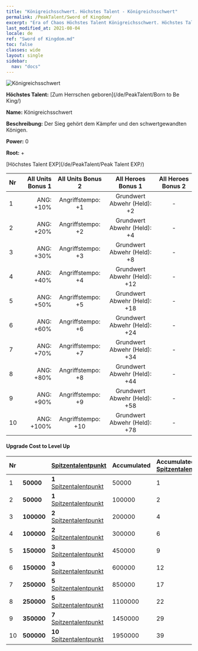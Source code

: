 ```yaml
---
title: "Königreichsschwert. Höchstes Talent - Königreichsschwert"
permalink: /PeakTalent/Sword of Kingdom/
excerpt: "Era of Chaos Höchstes Talent Königreichsschwert. Höchstes Talent Königreichsschwert. Königreichsschwert"
last_modified_at: 2021-08-04
locale: de
ref: "Sword of Kingdom.md"
toc: false
classes: wide
layout: single
sidebar:
  nav: "docs"
---
```


  ![Königreichsschwert](/images/pt/talent_4401.png)

  **Höchstes Talent:** [Zum Herrschen geboren](/de/PeakTalent/Born to Be King/)

  **Name:** Königreichsschwert

  **Beschreibung:** Der Sieg gehört dem Kämpfer und den schwertgewandten Königen.

  **Power:** 0

  **Root:** +

  [Höchstes Talent EXP](/de/PeakTalent/Peak Talent EXP/)

  | Nr | All Units Bonus 1 | All Units Bonus 2 | All Heroes Bonus 1 | All Heroes Bonus 2 |
  |:---|--------------:|:-------------:|:-------------:|:-------------:|
  | 1 | ANG: +10% | Angriffstempo: +1 | Grundwert Abwehr (Held): +2 | - |
  | 2 | ANG: +20% | Angriffstempo: +2 | Grundwert Abwehr (Held): +4 | - |
  | 3 | ANG: +30% | Angriffstempo: +3 | Grundwert Abwehr (Held): +8 | - |
  | 4 | ANG: +40% | Angriffstempo: +4 | Grundwert Abwehr (Held): +12 | - |
  | 5 | ANG: +50% | Angriffstempo: +5 | Grundwert Abwehr (Held): +18 | - |
  | 6 | ANG: +60% | Angriffstempo: +6 | Grundwert Abwehr (Held): +24 | - |
  | 7 | ANG: +70% | Angriffstempo: +7 | Grundwert Abwehr (Held): +34 | - |
  | 8 | ANG: +80% | Angriffstempo: +8 | Grundwert Abwehr (Held): +44 | - |
  | 9 | ANG: +90% | Angriffstempo: +9 | Grundwert Abwehr (Held): +58 | - |
  | 10 | ANG: +100% | Angriffstempo: +10 | Grundwert Abwehr (Held): +78 | - |


#### Upgrade Cost to Level Up

  | Nr | <i class="fas fa-coins"/> | [Spitzentalentpunkt](/ItemsDE/con_934/) | Accumulated <i class="fas fa-coins"/> | Accumulated [Spitzentalentpunkt](/ItemsDE/con_934/) |
  |:---|:--------------|:-------------|:-------------|:-------------|
  | 1 | **50000** | **1** [Spitzentalentpunkt](/ItemsDE/con_934/) | 50000 | 1 |
  | 2 | **50000** | **1** [Spitzentalentpunkt](/ItemsDE/con_934/) | 100000 | 2 |
  | 3 | **100000** | **2** [Spitzentalentpunkt](/ItemsDE/con_934/) | 200000 | 4 |
  | 4 | **100000** | **2** [Spitzentalentpunkt](/ItemsDE/con_934/) | 300000 | 6 |
  | 5 | **150000** | **3** [Spitzentalentpunkt](/ItemsDE/con_934/) | 450000 | 9 |
  | 6 | **150000** | **3** [Spitzentalentpunkt](/ItemsDE/con_934/) | 600000 | 12 |
  | 7 | **250000** | **5** [Spitzentalentpunkt](/ItemsDE/con_934/) | 850000 | 17 |
  | 8 | **250000** | **5** [Spitzentalentpunkt](/ItemsDE/con_934/) | 1100000 | 22 |
  | 9 | **350000** | **7** [Spitzentalentpunkt](/ItemsDE/con_934/) | 1450000 | 29 |
  | 10 | **500000** | **10** [Spitzentalentpunkt](/ItemsDE/con_934/) | 1950000 | 39 |
